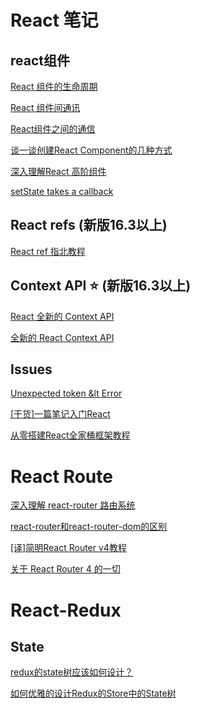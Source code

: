 # React 笔记

## react组件
[React 组件的生命周期](https://github.com/ClarenceC/knowledge/issues/12)

[React 组件间通讯](http://taobaofed.org/blog/2016/11/17/react-components-communication/)

[React组件之间的通信](https://github.com/sunyongjian/blog/issues/27)

[谈一谈创建React Component的几种方式](https://segmentfault.com/a/1190000008402834)

[深入理解React 高阶组件](https://juejin.im/post/59eb26e951882578c6738fb0)

[setState takes a callback](https://medium.learnreact.com/setstate-takes-a-callback-1f71ad5d2296)

## React refs (新版16.3以上)

[React ref 指北教程](https://juejin.im/post/5ab30cef6fb9a028b410f5c1)

##  Context API :star: (新版16.3以上)

[React 全新的 Context API](https://loveky.github.io/2018/03/05/react-new-context-api/)

[全新的 React Context API](https://github.com/Hancoson/blog/issues/27)

## Issues

[Unexpected token &lt Error](https://github.com/ClarenceC/knowledge/issues/15)

[[干货]一篇笔记入门React](https://www.cnblogs.com/szhshp/p/8006093.html)

[从零搭建React全家桶框架教程](https://github.com/brickspert/blog/issues/1)


# React Route

[深入理解 react-router 路由系统](https://segmentfault.com/a/1190000004075348#articleHeader1)

[react-router和react-router-dom的区别](https://github.com/mrdulin/blog/issues/42)

[[译]简明React Router v4教程](https://github.com/fi3ework/Blog/issues/10)

[关于 React Router 4 的一切](https://juejin.im/post/5995a2506fb9a0249975a1a4)


# React-Redux

## State

[redux的state树应该如何设计？](https://www.zhihu.com/question/50888321)

[如何优雅的设计Redux的Store中的State树](http://www.cnblogs.com/geoffgu/p/6273956.html)
